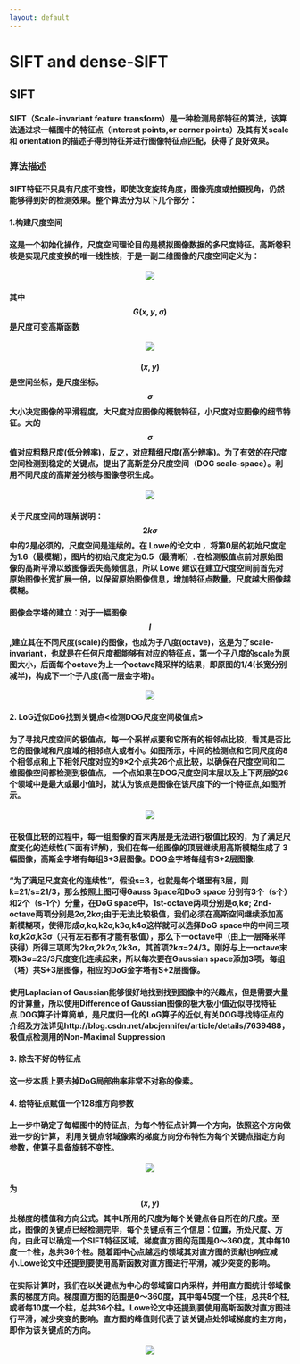 ```yaml
---
layout: default
---
```

# **SIFT and dense-SIFT**

## **SIFT**

#### SIFT（Scale-invariant feature transform）是一种检测局部特征的算法，该算法通过求一幅图中的特征点（interest points,or corner points）及其有关scale 和 orientation 的描述子得到特征并进行图像特征点匹配，获得了良好效果。

### **算法描述**

#### SIFT特征不只具有尺度不变性，即使改变旋转角度，图像亮度或拍摄视角，仍然能够得到好的检测效果。整个算法分为以下几个部分：

#### **1.构建尺度空间**

#### 这是一个初始化操作，尺度空间理论目的是模拟图像数据的多尺度特征。高斯卷积核是实现尺度变换的唯一线性核，于是一副二维图像的尺度空间定义为：

<div style="text-align: center">
<img src="../images/SIFT-1.jpg">
</div>

#### 其中$$G(x,y,\sigma)$$是尺度可变高斯函数

<div style="text-align: center">
<img src="../images/SIFT-2.jpg">
</div>

#### $$(x,y)$$是空间坐标，是尺度坐标。$$\sigma$$大小决定图像的平滑程度，大尺度对应图像的概貌特征，小尺度对应图像的细节特征。大的$$\sigma$$值对应粗糙尺度(低分辨率)，反之，对应精细尺度(高分辨率)。为了有效的在尺度空间检测到稳定的关键点，提出了高斯差分尺度空间（DOG scale-space）。利用不同尺度的高斯差分核与图像卷积生成。

<div style="text-align: center">
<img src="../images/SIFT-3.jpg">
</div>

#### 关于尺度空间的理解说明：$$2k\sigma$$中的2是必须的，尺度空间是连续的。在  Lowe的论文中 ，将第0层的初始尺度定为1.6（最模糊），图片的初始尺度定为0.5（最清晰）. 在检测极值点前对原始图像的高斯平滑以致图像丢失高频信息，所以 Lowe 建议在建立尺度空间前首先对原始图像长宽扩展一倍，以保留原始图像信息，增加特征点数量。尺度越大图像越模糊。 

#### 图像金字塔的建立：对于一幅图像$$I$$,建立其在不同尺度(scale)的图像，也成为子八度(octave)，这是为了scale-invariant，也就是在任何尺度都能够有对应的特征点，第一个子八度的scale为原图大小，后面每个octave为上一个octave降采样的结果，即原图的1/4(长宽分别减半)，构成下一个子八度(高一层金字塔)。

<div style="text-align: center">
<img src="../images/SIFT-4.jpg">
</div>

#### **2. LoG近似DoG找到关键点<检测DOG尺度空间极值点>**

#### 为了寻找尺度空间的极值点，每一个采样点要和它所有的相邻点比较，看其是否比它的图像域和尺度域的相邻点大或者小。如图所示，中间的检测点和它同尺度的8个相邻点和上下相邻尺度对应的9×2个点共26个点比较，以确保在尺度空间和二维图像空间都检测到极值点。 一个点如果在DOG尺度空间本层以及上下两层的26个领域中是最大或最小值时，就认为该点是图像在该尺度下的一个特征点,如图所示。

<div style="text-align: center">
<img src="../images/SIFT-5.jpg">
</div>

#### 在极值比较的过程中，每一组图像的首末两层是无法进行极值比较的，为了满足尺度变化的连续性(下面有详解)，我们在每一组图像的顶层继续用高斯模糊生成了 3 幅图像，高斯金字塔有每组S+3层图像。DOG金字塔每组有S+2层图像.

#### **“为了满足尺度变化的连续性”**，假设s=3，也就是每个塔里有3层，则k=21/s=21/3，那么按照上图可得Gauss Space和DoG space 分别有3个（s个）和2个（s-1个）分量，在DoG space中，1st-octave两项分别是σ,kσ; 2nd-octave两项分别是2σ,2kσ;由于无法比较极值，我们必须在高斯空间继续添加高斯模糊项，使得形成σ,kσ,k2σ,k3σ,k4σ这样就可以选择DoG space中的中间三项kσ,k2σ,k3σ（只有左右都有才能有极值），那么下一octave中（由上一层降采样获得）所得三项即为2kσ,2k2σ,2k3σ，其首项2kσ=24/3。刚好与上一octave末项k3σ=23/3尺度变化连续起来，所以每次要在Gaussian space添加3项，每组（塔）共S+3层图像，相应的DoG金字塔有S+2层图像。

#### 使用Laplacian of Gaussian能够很好地找到找到图像中的兴趣点，但是需要大量的计算量，所以使用Difference of Gaussian图像的极大极小值近似寻找特征点.DOG算子计算简单，是尺度归一化的LoG算子的近似,有关DOG寻找特征点的介绍及方法详见http://blog.csdn.net/abcjennifer/article/details/7639488，极值点检测用的Non-Maximal Suppression

#### **3. 除去不好的特征点**

#### 这一步本质上要去掉DoG局部曲率非常不对称的像素。

#### **4. 给特征点赋值一个128维方向参数**

#### 上一步中确定了每幅图中的特征点，为每个特征点计算一个方向，依照这个方向做进一步的计算， 利用关键点邻域像素的梯度方向分布特性为每个关键点指定方向参数，使算子具备旋转不变性。

<div style="text-align: center">
<img src="../images/SIFT-6.jpg">
</div>

#### 为$$(x,y)$$处梯度的模值和方向公式。其中L所用的尺度为每个关键点各自所在的尺度。至此，图像的关键点已经检测完毕，每个关键点有三个信息：位置，所处尺度、方向，由此可以确定一个SIFT特征区域。梯度直方图的范围是0～360度，其中每10度一个柱，总共36个柱。随着距中心点越远的领域其对直方图的贡献也响应减小.Lowe论文中还提到要使用高斯函数对直方图进行平滑，减少突变的影响。

#### 在实际计算时，我们在以关键点为中心的邻域窗口内采样，并用直方图统计邻域像素的梯度方向。梯度直方图的范围是0～360度，其中每45度一个柱，总共8个柱, 或者每10度一个柱，总共36个柱。Lowe论文中还提到要使用高斯函数对直方图进行平滑，减少突变的影响。直方图的峰值则代表了该关键点处邻域梯度的主方向，即作为该关键点的方向。

<div style="text-align: center">
<img src="../images/SIFT-7.jpg">
</div>
